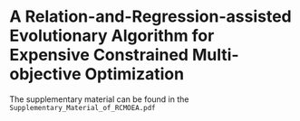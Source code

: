 # A Relation-and-Regression-assisted Evolutionary Algorithm for Expensive Constrained Multi-objective Optimization

The supplementary material can be found in the `Supplementary_Material_of_RCMOEA.pdf`
